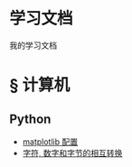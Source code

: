 # 学习文档

我的学习文档

# &sect; 计算机

## Python

- [matplotlib 配置]('./CS/python/matplotlib.md')
- [字符, 数字和字节的相互转换]('./CS/python/str-num-bytes-trans.md')
